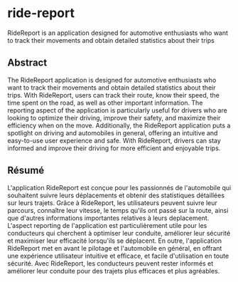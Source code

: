 # ride-report
RideReport is an application designed for automotive enthusiasts who want to track their movements and obtain detailed statistics about their trips

## Abstract
The RideReport application is designed for automotive enthusiasts who want to track their movements and obtain detailed statistics about their trips. With RideReport, users can track their route, know their speed, the time spent on the road, as well as other important information. The reporting aspect of the application is particularly useful for drivers who are looking to optimize their driving, improve their safety, and maximize their efficiency when on the move. Additionally, the RideReport application puts a spotlight on driving and automobiles in general, offering an intuitive and easy-to-use user experience and safe. With RideReport, drivers can stay informed and improve their driving for more efficient and enjoyable trips.

## Résumé
L'application RideReport est conçue pour les passionnés de l'automobile qui souhaitent suivre leurs déplacements et obtenir des statistiques détaillées sur leurs trajets. Grâce à RideReport, les utilisateurs peuvent suivre leur parcours, connaître leur vitesse, le temps qu'ils ont passé sur la route, ainsi que d'autres informations importantes relatives à leurs deplacement. L'aspect reporting de l'application est particulièrement utile pour les conducteurs qui cherchent à optimiser leur conduite, améliorer leur sécurité et maximiser leur efficacité lorsqu'ils se déplacent. En outre, l'application RideReport met en avant le pilotage et l'automobile en général, en offrant une expérience utilisateur intuitive et efficace, et facile d'utilisation en toute sécurité. Avec RideReport, les conducteurs peuvent rester informés et améliorer leur conduite pour des trajets plus efficaces et plus agréables.
